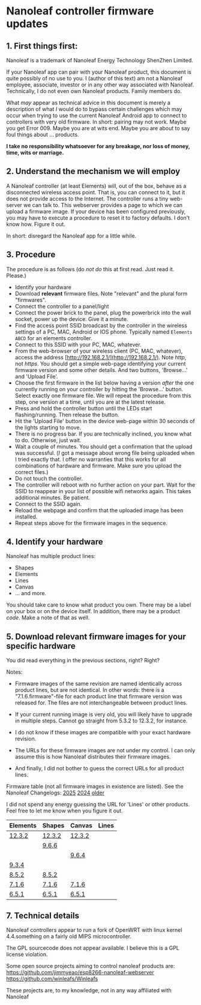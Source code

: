 # Nanoleaf controller firmware updates

## 1. First things first: 
Nanoleaf is a trademark of Nanoleaf Energy Technology ShenZhen Limited.

If your Nanoleaf app can pair with your Nanoleaf product, this document is quite possibly of no use to you.
I (author of this text) am not a Nanoleaf employee, associate, investor or in any other way associated with Nanoleaf. Technically, I do not even own Nanoleaf products. Family members do.

What *may* appear as technical advice in this document is merely a description of what *I* would do to bypass certain challenges which may occur when trying to use the current Nanoleaf Android app to connect to controllers with very old firmware. In short: pairing may not work. Maybe you get Error 009. Maybe you are at wits end. Maybe you are about to say foul things about ... products.

**I take no responsibility whatsoever for any breakage, nor loss of money, time, wits or marriage.**


## 2. Understand the mechanism we will employ
A Nanoleaf controller (at least Elements) will, out of the box, behave as a disconnected wireless access point. That is, you can connect to it, but it does not provide access to the Internet. The controller runs a tiny web-server we can talk to. This webserver provides a page to which we can upload a firmware image. If your device has been configured previously, you may have to execute a procedure to reset it to factory defaults. I don't know how. Figure it out.

In short: disregard the Nanoleaf app for a little while.


## 3. Procedure
The procedure is as follows (do *not* *do* this at first read. Just read it. Please.)
- Identify your hardware
- Download **relevant** firmware files. Note "relevant" and the plural form "firmwares".
- Connect the controller to a panel/light
- Connect the power brick to the panel, plug the powerbrick into the wall socket, power up the device. Give it a minute. 
- Find the access point SSID broadcast by the controller in the wireless settings of a PC, MAC, Android or IOS phone. Typically named `Elements ABCD` for an elements controller.
- Connect to this SSID with your PC, MAC, whatever.
- From the web-browser of your wireless client (PC, MAC, whatever), access the address [http://192.168.2.1/](http://192.168.2.1/). Note *http*, not *https*. You should get a simple web-page identifying your current firmware version and some other details. And two buttons, 'Browse...' and 'Upload File'.
- Choose the first firmware in the list below having a version *after* the one currently running on your controller by hitting the 'Browse...' button. Select exactly one firmware file. We will repeat the procedure from this step, one version at a time, until you are at the latest release.
- Press and hold the controller button until the LEDs start flashing/running. Then release the button.
- Hit the 'Upload File' button in the device web-page within 30 seconds of the lights starting to move.
- There is no progress bar. If you are technically inclined, you know what to do. Otherwise, just wait.
- Wait a couple of minutes. You should get a confirmation that the upload was successful. (*I* got a message about wrong file being uploaded when I tried exactly that. I offer no warranties that this works for all combinations of hardware and firmware. Make sure you upload the correct files.)
- Do not touch the controller.
- The controller will reboot with no further action on your part. Wait for the SSID to reappear in your list of possible wifi networks again. This takes additional minutes. Be patient.
- Connect to the SSID again.
- Reload the webpage and confirm that the uploaded image has been installed.
- Repeat steps above for the firmware images in the sequence.


## 4. Identify your hardware
Nanoleaf has multiple product lines:
- Shapes
- Elements
- Lines
- Canvas
- ... and more.

You should take care to know what product you own.
There may be a label on your box or on the device itself. In addition, there may be a product *code*. Make a note of that as well.


## 5. Download relevant firmware images for your specific hardware
You did read everything in the previous sections, right? Right?

Notes: 
- Firmware images of the same revision are named identically across product lines, but are not identical.
 In other words: there is a "7.1.6.firmware"-file for each product line that firmware version was released for. The files are not interchangeable between product lines.

- If your current running image is very old, you will likely have to upgrade in multiple steps. Cannot go straight from 5.3.2 to 12.3.2, for instance.

- I do not know if these images are compatible with your exact hardware revision.

- The URLs for these firmware images are not under my control. I can only assume this is how Nanoleaf distributes their firmware images. 

- And finally, I did not bother to guess the correct URLs for all product lines.


Firmware table (not all firmware images in existence are listed). 
See the Nanoleaf Changelogs:
[2025](https://support.nanoleaf.me/hc/en-us/articles/35633948389268-Products-Firmware-Release-Notes-2025)
[2024](https://support.nanoleaf.me/hc/en-us/articles/33006784349076--2024-Archive-9-4-0-Firmware-Release-Notes-Panel-Products)
[older](https://support.nanoleaf.me/hc/en-us/articles/32800486435348--2023-Archive-9-3-4-or-Older-Firmware-Release-Notes-Panel-Products)  

I did not spend any energy guessing the URL for 'Lines' or other products. Feel free to let me know when you figure it out.

| Elements | Shapes | Canvas | Lines |
|-----|------|------|------|
| [12.3.2](http://nl52-firmware.s3.amazonaws.com/12.3.2.firmware) | [12.3.2](http://hexagon-firmware.s3.amazonaws.com/12.3.2.firmware) | [12.3.2](http://canvas-firmware.s3.amazonaws.com/12.3.2.firmware) | |
| | [9.6.6](http://hexagon-firmware.s3.amazonaws.com/9.6.6.firmware) | | |
| | | [9.6.4](http://canvas-firmware.s3.amazonaws.com/9.6.4.firmware) | |
| [9.3.4](http://nl52-firmware.s3.amazonaws.com/9.3.4.firmware) | | | |
| [8.5.2](http://nl52-firmware.s3.amazonaws.com/8.5.2.firmware) | [8.5.2](http://hexagon-firmware.s3.amazonaws.com/8.5.2.firmware) | | |
| [7.1.6](http://nl52-firmware.s3.amazonaws.com/7.1.6.firmware) | [7.1.6](http://hexagon-firmware.s3.amazonaws.com/7.1.6.firmware) | [7.1.6](http://canvas-firmware.s3.amazonaws.com/7.1.6.firmware) | |
| [6.5.1](http://nl52-firmware.s3.amazonaws.com/6.5.1.firmware) | [6.5.1](http://hexagon-firmware.s3.amazonaws.com/6.5.1.firmware) | [6.5.1](http://canvas-firmware.s3.amazonaws.com/6.5.1.firmware) | |



## 7. Technical details
Nanoleaf controllers appear to run a fork of OpenWRT with linux kernel 4.4.something on a fairly old MIPS microcontroller.

The GPL sourcecode does not appear available. I believe this is a GPL license violation.

Some open source projects aiming to control nanoleaf products are:
https://github.com/jimmyeao/esp8266-nanoleaf-webserver
https://github.com/winleafs/Winleafs

These projects are, to my knowledge, not in any way affiliated with Nanoleaf
